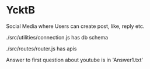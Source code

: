 # YcktB
Social Media where Users can create post, like, reply etc.

./src/utilities/connection.js has db schema

./src/routes/router.js has apis

Answer to first question about youtube is in 'Answer1.txt'
